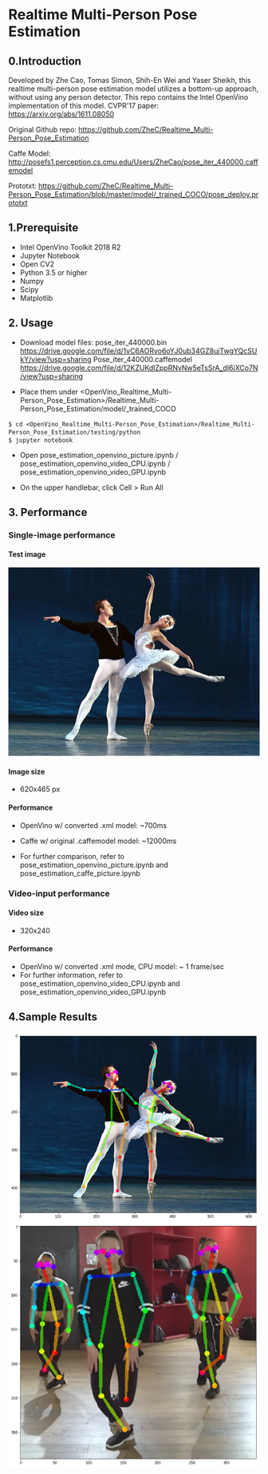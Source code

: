 # Realtime Multi-Person Pose Estimation
## 0.Introduction 
Developed by Zhe Cao, Tomas Simon, Shih-En Wei and Yaser Sheikh, this realtime multi-person pose estimation model utilizes a bottom-up approach, without using any person detector. 
This repo contains the Intel OpenVino implementation of this model.
CVPR'17 paper: 
https://arxiv.org/abs/1611.08050

Original Github repo: 
https://github.com/ZheC/Realtime_Multi-Person_Pose_Estimation

Caffe Model: http://posefs1.perception.cs.cmu.edu/Users/ZheCao/pose_iter_440000.caffemodel

Prototxt:
https://github.com/ZheC/Realtime_Multi-Person_Pose_Estimation/blob/master/model/_trained_COCO/pose_deploy.prototxt

## 1.Prerequisite
- Intel OpenVino Toolkit 2018 R2
- Jupyter Notebook
- Open CV2
- Python 3.5 or higher
- Numpy
- Scipy
- Matplotlib
## 2. Usage
- Download model files:
pose_iter_440000.bin https://drive.google.com/file/d/1vC6AORvo6oYJ0ub34GZ8ujTwgYQcSUkY/view?usp=sharing
Pose_iter_440000.caffemodel
https://drive.google.com/file/d/12KZUKdlZppRNvNw5eTsSrA_dI6jXCo7N/view?usp=sharing

- Place them under <OpenVino_Realtime_Multi-Person_Pose_Estimation>/Realtime_Multi-Person_Pose_Estimation/model/_trained_COCO
```
$ cd <OpenVino_Realtime_Multi-Person_Pose_Estimation>/Realtime_Multi-Person_Pose_Estimation/testing/python
$ jupyter notebook
```
- Open pose_estimation_openvino_picture.ipynb / pose_estimation_openvino_video_CPU.ipynb / pose_estimation_openvino_video_GPU.ipynb

- On the upper handlebar, click Cell > Run All
## 3. Performance
### Single-image performance

#### Test image
![alt text](https://github.com/Joyce511/OpenVino_Realtime_Multi-Person_Pose_Estimation/blob/master/Realtime_Multi-Person_Pose_Estimation/testing/sample_image/ballet.jpg)
#### Image size
- 620x465 px
#### Performance
- OpenVino w/ converted .xml model: ~700ms
- Caffe w/ original .caffemodel model: ~12000ms

- For further comparison, refer to pose_estimation_openvino_picture.ipynb and pose_estimation_caffe_picture.ipynb
### Video-input performance
#### Video size
- 320x240
#### Performance
- OpenVino w/ converted .xml mode, CPU model: ~ 1 frame/sec
- For further information, refer to pose_estimation_openvino_video_CPU.ipynb and pose_estimation_openvino_video_GPU.ipynb

## 4.Sample Results
![alt text](https://github.com/Joyce511/OpenVino_Realtime_Multi-Person_Pose_Estimation/blob/master/img/result1.png)
![alt text](https://github.com/Joyce511/OpenVino_Realtime_Multi-Person_Pose_Estimation/blob/master/img/result2.png)
